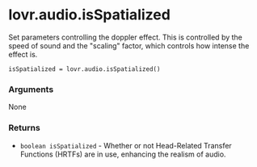 <!--
category: reference
-->

lovr.audio.isSpatialized
===

Set parameters controlling the doppler effect.  This is controlled by the speed of sound and the
"scaling" factor, which controls how intense the effect is.

    isSpatialized = lovr.audio.isSpatialized()

### Arguments

None

### Returns

- `boolean isSpatialized` - Whether or not Head-Related Transfer Functions (HRTFs) are in use,
  enhancing the realism of audio.
